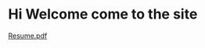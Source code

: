 # Hi Welcome come to the site

[Resume.pdf](https://github.com/stewwweee/stewwweee.github.io/files/10874306/Resume.pdf)
